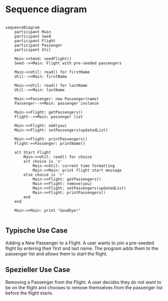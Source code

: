 # Sequence diagram #

```mermaid

sequenceDiagram
    participant Main
    participant Seed
    participant Flight
    participant Passenger
    participant Util
    
    Main->>Seed: seedFlight()
    Seed-->>Main: Flight with pre-seeded passengers
    
    Main->>Util: read() for firstName
    Util-->>Main: firstName
    
    Main->>Util: read() for lastName
    Util-->>Main: lastName
    
    Main->>Passenger: new Passenger(name)
    Passenger-->>Main: passenger instance
    
    Main->>Flight: getPassengers()
    Flight-->>Main: passenger list
    
    Main->>Flight: add(you)
    Main->>Flight: setPassengers(updatedList)
    
    Main->>Flight: printPassengers()
    Flight->>Passenger: printName()
    
    alt Start Flight
        Main->>Util: read() for choice
        alt choice is 's'
            Main->>Util: current time formatting
            Main->>Main: print flight start message
        else choice is 'r'
            Main->>Flight: getPassengers()
            Main->>Flight: remove(you)
            Main->>Flight: setPassengers(updatedList)
            Main->>Flight: printPassengers()
        end
    end
    
    Main->>Main: print "Goodbye!"
    
```

## Typische Use Case ##

Adding a New Passenger to a Flight.
A user wants to join a pre-seeded flight by entering their first and last name. The program adds them to the passenger list and allows them to start the flight.

## Spezieller Use Case ##

Removing a Passenger from the Flight. 
A user decides they do not want to be on the flight and chooses to remove themselves from the passenger list before the flight starts.
